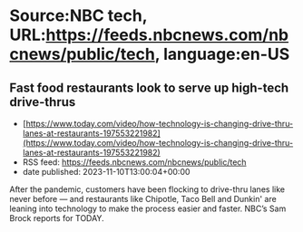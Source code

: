 # Source:NBC tech, URL:https://feeds.nbcnews.com/nbcnews/public/tech, language:en-US

## Fast food restaurants look to serve up high-tech drive-thrus
 - [https://www.today.com/video/how-technology-is-changing-drive-thru-lanes-at-restaurants-197553221982](https://www.today.com/video/how-technology-is-changing-drive-thru-lanes-at-restaurants-197553221982)
 - RSS feed: https://feeds.nbcnews.com/nbcnews/public/tech
 - date published: 2023-11-10T13:00:04+00:00

After the pandemic, customers have been flocking to drive-thru lanes like never before — and restaurants like Chipotle, Taco Bell and Dunkin' are leaning into technology to make the process easier and faster. NBC’s Sam Brock reports for TODAY.

